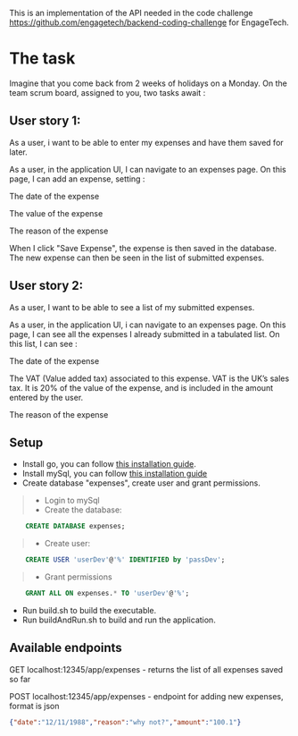 This is an implementation of the API needed in the code challenge https://github.com/engagetech/backend-coding-challenge for EngageTech.

The task
========

Imagine that you come back from 2 weeks of holidays on a Monday. On the team scrum board, assigned to you, two tasks await :

User story 1:
------------

As a user, i want to be able to enter my expenses and have them saved for later.

As a user, in the application UI, I can navigate to an expenses page. On this page, I can add an expense, setting :

The date of the expense

The value of the expense

The reason of the expense

When I click "Save Expense", the expense is then saved in the database. The new expense can then be seen in the list of submitted expenses.

User story 2:
------------

As a user, I want to be able to see a list of my submitted expenses.

As a user, in the application UI, i can navigate to an expenses page. On this page, I can see all the expenses I already submitted in a tabulated list. On this list, I can see :

The date of the expense

The VAT (Value added tax) associated to this expense. VAT is the UK’s sales tax. It is 20% of the value of the expense, and is included in the amount entered by the user.

The reason of the expense

Setup
-----
* Install go, you can follow [this installation guide](https://golang.org/doc/install#install).
* Install mySql, you can follow [this installation guide](https://dev.mysql.com/doc/refman/5.7/en/installing.html)
* Create database "expenses", create user and grant permissions.
> * Login to mySql
> * Create the database: 
```sql
    CREATE DATABASE expenses;
```
> * Create user: 
```sql
    CREATE USER 'userDev'@'%' IDENTIFIED by 'passDev';
``` 
> * Grant permissions 
```sql
    GRANT ALL ON expenses.* TO 'userDev'@'%';
```
* Run build.sh to build the executable.
* Run buildAndRun.sh to build and run the application.

Available endpoints
-------------------
GET  localhost:12345/app/expenses - returns the list of all expenses saved so far

POST localhost:12345/app/expenses - endpoint for adding new expenses, format is json
```json
{"date":"12/11/1988","reason":"why not?","amount":"100.1"}
```
